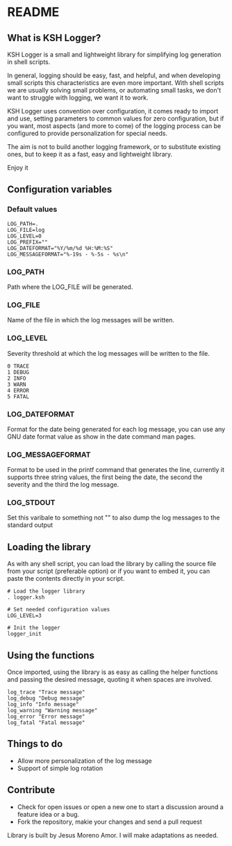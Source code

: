 README
======

What is KSH Logger?
-------------------
KSH Logger is a small and lightweight library for simplifying log generation in shell scripts.

In general, logging should be easy, fast, and helpful, and when developing small scripts this characteristics are even more important. With shell scripts we are usually solving small problems, or automating small tasks, we don't want to struggle with logging, we want it to work.

KSH Logger uses convention over configuration, it comes ready to import and use, setting parameters to common values for zero configuration, but if you want, most aspects (and more to come) of the logging process can be configured to provide personalization for special needs.

The aim is not to build another logging framework, or to substitute existing ones, but to keep it as a fast, easy and lightweight library.

Enjoy it

Configuration variables
-----------------------

### Default values
    LOG_PATH=.
    LOG_FILE=log
    LOG_LEVEL=0
    LOG_PREFIX=""
    LOG_DATEFORMAT="%Y/%m/%d %H:%M:%S"
    LOG_MESSAGEFORMAT="%-19s - %-5s - %s\n"

### LOG_PATH
Path where the LOG_FILE will be generated.

### LOG_FILE
Name of the file in which the log messages will be written.

### LOG_LEVEL
Severity threshold at which the log messages will be written to the file.

    0 TRACE
    1 DEBUG
    2 INFO
    3 WARN
    4 ERROR
    5 FATAL

### LOG_DATEFORMAT
Format for the date being generated for each log message, you can use any GNU date format value as show in the date command man pages.

### LOG_MESSAGEFORMAT
Format to be used in the printf command that generates the line, currently it supports three string values, the first being the date, the second the severity and the third the log message.

### LOG_STDOUT
Set this varibale to something not "" to also dump the log messages to the standard output

Loading the library
-------------------
As with any shell script, you can load the library by calling the source file from your script (preferable option) or if you want to embed it, you can paste the contents directly in your script.

    # Load the logger library
    . logger.ksh

    # Set needed configuration values
    LOG_LEVEL=3

    # Init the logger
    logger_init

Using the functions
-------------------
Once imported, using the library is as easy as calling the helper functions and passing the desired message, quoting it when spaces are involved.

    log_trace "Trace message"
    log_debug "Debug message"
    log_info "Info message"
    log_warning "Warning message"
    log_error "Error message"
    log_fatal "Fatal message"

Things to do
------------
* Allow more personalization of the log message
* Support of simple log rotation

Contribute
----------
* Check for open issues or open a new one to start a discussion around a feature idea or a bug.
* Fork the repository, makie your changes and send a pull request

Library is built by Jesus Moreno Amor. I will make adaptations as needed.
